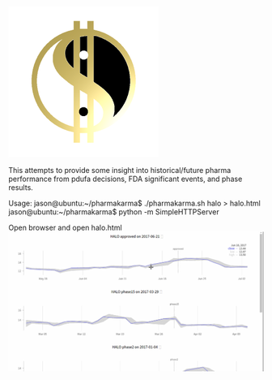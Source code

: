 ![Alt text](/images/pharmakarma_small.png?raw=true "PharmaKarma")

This attempts to provide some insight into historical/future pharma performance from pdufa decisions, FDA significant events, and phase results.

Usage:
jason@ubuntu:~/pharmakarma$ ./pharmakarma.sh halo > halo.html
jason@ubuntu:~/pharmakarma$ python -m SimpleHTTPServer

Open browser and open halo.html
![Alt Text](/images/pharmakarma.gif)
